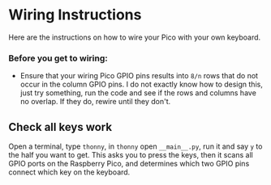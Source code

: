 # Wiring Instructions

Here are the instructions on how to wire your Pico with your own keyboard.

### Before you get to wiring:

- Ensure that your wiring Pico GPIO pins results into `8/n` rows that do not
  occur in the column GPIO pins. I do not exactly know how to design this, just
  try something, run the code and see if the rows and columns have no overlap.
  If they do, rewire until they don't.

## Check all keys work

Open a terminal, type `thonny`, in `thonny` open `__main__.py`, run it and say
`y` to the half you want to get.
This asks you to press the keys, then it scans all GPIO ports on the Raspberry
Pico, and determines which two GPIO pins connect which key on the keyboard.
